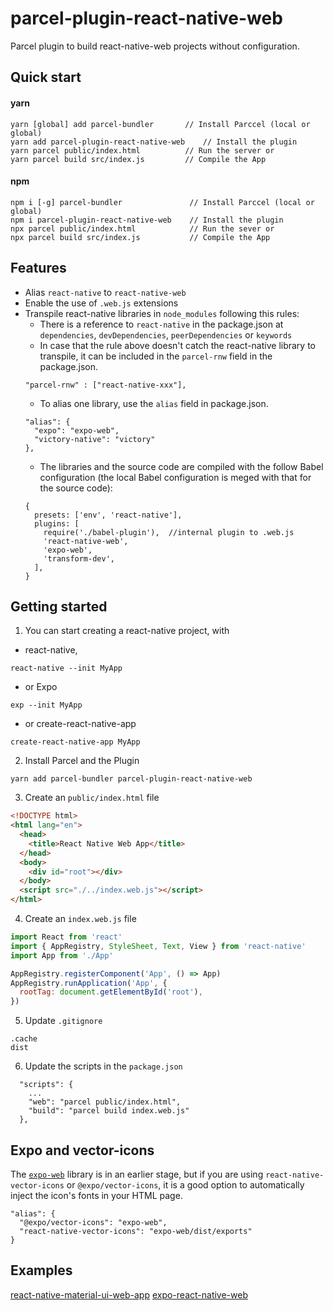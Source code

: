 # parcel-plugin-react-native-web

Parcel plugin to build react-native-web projects without configuration.

## Quick start

#### yarn

```
yarn [global] add parcel-bundler       // Install Parccel (local or global)
yarn add parcel-plugin-react-native-web    // Install the plugin
yarn parcel public/index.html          // Run the server or
yarn parcel build src/index.js         // Compile the App
```

#### npm

```
npm i [-g] parcel-bundler               // Install Parccel (local or global)
npm i parcel-plugin-react-native-web    // Install the plugin
npx parcel public/index.html            // Run the sever or
npx parcel build src/index.js           // Compile the App
```

## Features

* Alias `react-native` to `react-native-web`
* Enable the use of `.web.js` extensions
* Transpile react-native libraries in `node_modules` following this rules:
  * There is a reference to `react-native` in the package.json at `dependencies`, `devDependencies`, `peerDependencies` or `keywords`
  * In case that the rule above doesn't catch the react-native library to transpile, it can be included in the `parcel-rnw` field in the package.json.
  ```
  "parcel-rnw" : ["react-native-xxx"],
  ```
  * To alias one library, use the `alias` field in package.json.
  ```
  "alias": {
    "expo": "expo-web",
    "victory-native": "victory"
  },
  ```
  * The libraries and the source code are compiled with the follow Babel configuration (the local Babel configuration is meged with that for the source code):
  ```
  {
    presets: ['env', 'react-native'],
    plugins: [
      require('./babel-plugin'),  //internal plugin to .web.js
      'react-native-web',
      'expo-web',
      'transform-dev',
    ],
  }
  ```

## Getting started

1.  You can start creating a react-native project, with

* react-native,

```
react-native --init MyApp
```

* or Expo

```
exp --init MyApp
```

* or create-react-native-app

```
create-react-native-app MyApp
```

2.  Install Parcel and the Plugin

```
yarn add parcel-bundler parcel-plugin-react-native-web
```

3.  Create an `public/index.html` file

```html
<!DOCTYPE html>
<html lang="en">
  <head>
    <title>React Native Web App</title>
  </head>
  <body>
    <div id="root"></div>
  </body>
  <script src="./../index.web.js"></script>
</html>
```

4.  Create an `index.web.js` file

```js
import React from 'react'
import { AppRegistry, StyleSheet, Text, View } from 'react-native'
import App from './App'

AppRegistry.registerComponent('App', () => App)
AppRegistry.runApplication('App', {
  rootTag: document.getElementById('root'),
})
```

5.  Update `.gitignore`

```
.cache
dist
```

6.  Update the scripts in the `package.json`

```
  "scripts": {
    ...
    "web": "parcel public/index.html",
    "build": "parcel build index.web.js"
  },
```

## Expo and vector-icons

The [`expo-web`](https://github.com/raarts/expo-web) library is in an earlier stage, but if you are using `react-native-vector-icons` or `@expo/vector-icons`, it is a good option to automatically inject the icon's fonts in your HTML page.

```
"alias": {
  "@expo/vector-icons": "expo-web",
  "react-native-vector-icons": "expo-web/dist/exports"
}
```

## Examples
[react-native-material-ui-web-app](https://github.com/dalcib/react-native-material-ui-web-app)
[expo-react-native-web](https://github.com/dalcib/expo-react-native-web)